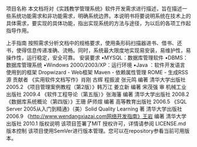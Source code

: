 项目名称
本文档将对《实践教学管理系统》软件开发需求进行描述，旨在描述一些系统功能需求和非功能需求，明确系统边界。本说明书将要说明系统在技术上的具体需求，要实现的具体功能，指出实现系统的方法与途径，为以后的各项工作起指导作用。

上手指南
按照需求分析文档中的规格要求，使用条形码扫描器进书、借书、还书，使得信息传递准确、流畅。同时，系统最大限度地实现易安装，易维护性，易操作性，运行稳定，安全可靠。
安装要求
•MYSQL：数据库管理软件
•DBMS：数据库管理系统
•Windows 2000/2003/XP：运行环境
•Java ：软件开发语言
使用到的框架
Dropwizard - Web框架
Maven - 依赖属性管理
ROME - 生成RSS源
贡献者
《实用软件文档写作》肖刚 古辉 程振波 张元鸣 编著 清华大学出版社 2005.2 《项目管理案例教程（第2版）》韩万江 姜立新 编著 宋茂强 审 机械工业出版社 2009.4 《软件工程导论（第五版）》张海藩 编著 清华大学出版社 2008.2《数据库系统概论（第四版）》王珊 萨师煊 编著 高等教育出版社 2006.5 《SQL Server 2005从入门到精通》（美）Solid Quality Learning 著 清华大学出版社2006.9 《http://www.wendangxiazai.com网络开发指南》王岩 编著 清华大学出版社 2010.1
版权说明
该项目签署了MIT 授权许可，详情请参阅 LICENSE.md
版本控制
该项目使用SemVer进行版本管理。您可以在repository参看当前可用版本。
